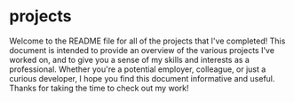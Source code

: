 # projects

Welcome to the README file for all of the projects that I've completed!
This document is intended to provide an overview of the various projects I've worked on,
and to give you a sense of my skills and interests as a professional.
Whether you're a potential employer, colleague, or just a curious developer,
I hope you find this document informative and useful. Thanks for taking the time to check out my work!
